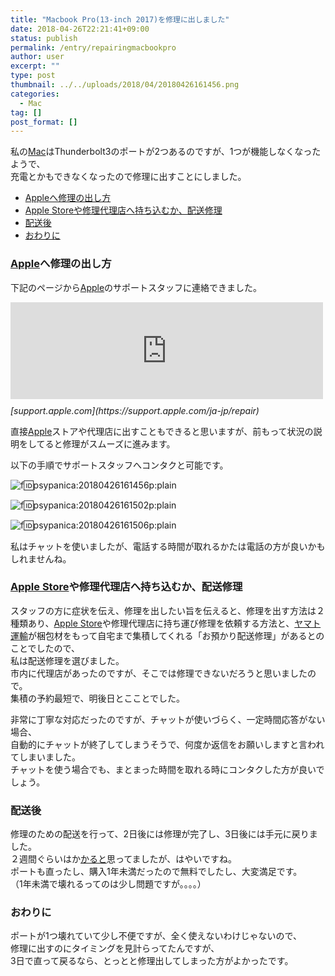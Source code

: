 ```yaml
---
title: "Macbook Pro(13-inch 2017)を修理に出しました"
date: 2018-04-26T22:21:41+09:00
status: publish
permalink: /entry/repairingmacbookpro
author: user
excerpt: ""
type: post
thumbnail: ../../uploads/2018/04/20180426161456.png
categories:
  - Mac
tag: []
post_format: []
---
```


私の[Mac](http://d.hatena.ne.jp/keyword/Mac)はThunderbolt3のポートが2つあるのですが、1つが機能しなくなったようで、  
充電とかもできなくなったので修理に出すことにしました。

- [Appleへ修理の出し方](#Apple%E3%81%B8%E4%BF%AE%E7%90%86%E3%81%AE%E5%87%BA%E3%81%97%E6%96%B9)
- [Apple Storeや修理代理店へ持ち込むか、配送修理](#Apple-Store%E3%82%84%E4%BF%AE%E7%90%86%E4%BB%A3%E7%90%86%E5%BA%97%E3%81%B8%E6%8C%81%E3%81%A1%E8%BE%BC%E3%82%80%E3%81%8B%E9%85%8D%E9%80%81%E4%BF%AE%E7%90%86)
- [配送後](#%E9%85%8D%E9%80%81%E5%BE%8C)
- [おわりに](#%E3%81%8A%E3%82%8F%E3%82%8A%E3%81%AB)

### [Apple](http://d.hatena.ne.jp/keyword/Apple)へ修理の出し方

下記のページから[Apple](http://d.hatena.ne.jp/keyword/Apple)のサポートスタッフに連絡できました。

<iframe class="embed-card embed-webcard" frameborder="0" scrolling="no" src="https://hatenablog-parts.com/embed?url=https%3A%2F%2Fsupport.apple.com%2Fja-jp%2Frepair" style="display: block; width: 100%; height: 155px; max-width: 500px; margin: 10px 0px;" title="修理 - Apple サポート 公式サイト"></iframe><cite class="hatena-citation">[support.apple.com](https://support.apple.com/ja-jp/repair)</cite>

直接[Apple](http://d.hatena.ne.jp/keyword/Apple)ストアや代理店に出すこともできると思いますが、前もって状況の説明をしてると修理がスムーズに進みます。

以下の手順でサポートスタッフへコンタクと可能です。

![f:id:psypanica:20180426161456p:plain](https://cdn-ak.f.st-hatena.com/images/fotolife/p/psypanica/20180426/20180426161456.png "f:id:psypanica:20180426161456p:plain")

![f:id:psypanica:20180426161502p:plain](https://cdn-ak.f.st-hatena.com/images/fotolife/p/psypanica/20180426/20180426161502.png "f:id:psypanica:20180426161502p:plain")

![f:id:psypanica:20180426161506p:plain](https://cdn-ak.f.st-hatena.com/images/fotolife/p/psypanica/20180426/20180426161506.png "f:id:psypanica:20180426161506p:plain")

私はチャットを使いましたが、電話する時間が取れるかたは電話の方が良いかもしれませんね。

### [Apple Store](http://d.hatena.ne.jp/keyword/Apple%20Store)や修理代理店へ持ち込むか、配送修理

スタッフの方に症状を伝え、修理を出したい旨を伝えると、修理を出す方法は２種類あり、[Apple Store](http://d.hatena.ne.jp/keyword/Apple%20Store)や修理代理店に持ち運び修理を依頼する方法と、[ヤマト運輸](http://d.hatena.ne.jp/keyword/%A5%E4%A5%DE%A5%C8%B1%BF%CD%A2)が梱包材をもって自宅まで集積してくれる「お預かり配送修理」があるとのことでしたので、  
私は配送修理を選びました。  
市内に代理店があったのですが、そこでは修理できないだろうと思いましたので。  
集積の予約最短で、明後日とこことでした。

非常に丁寧な対応だったのですが、チャットが使いづらく、一定時間応答がない場合、  
自動的にチャットが終了してしまうそうで、何度か返信をお願いしますと言われてしまいました。  
チャットを使う場合でも、まとまった時間を取れる時にコンタクした方が良いでしょう。

### 配送後

修理のための配送を行って、2日後には修理が完了し、3日後には手元に戻りました。  
２週間ぐらいはか[かると](http://d.hatena.ne.jp/keyword/%A4%AB%A4%EB%A4%C8)思ってましたが、はやいですね。  
ポートも直ったし、購入1年未満だったので無料でしたし、大変満足です。  
（1年未満で壊れるってのは少し問題ですが。。。。）

### おわりに

ポートが1つ壊れていて少し不便ですが、全く使えないわけじゃないので、  
修理に出すのにタイミングを見計らってたんですが、  
3日で直って戻るなら、とっとと修理出してしまった方がよかったです。
